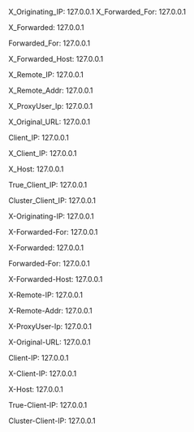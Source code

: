 X_Originating_IP: 127.0.0.1
X_Forwarded_For: 127.0.0.1

X_Forwarded: 127.0.0.1

Forwarded_For: 127.0.0.1

X_Forwarded_Host: 127.0.0.1

X_Remote_IP: 127.0.0.1

X_Remote_Addr: 127.0.0.1

X_ProxyUser_Ip: 127.0.0.1

X_Original_URL: 127.0.0.1

Client_IP: 127.0.0.1

X_Client_IP: 127.0.0.1

X_Host: 127.0.0.1

True_Client_IP: 127.0.0.1

Cluster_Client_IP: 127.0.0.1

X-Originating-IP: 127.0.0.1

X-Forwarded-For: 127.0.0.1

X-Forwarded: 127.0.0.1

Forwarded-For: 127.0.0.1

X-Forwarded-Host: 127.0.0.1

X-Remote-IP: 127.0.0.1

X-Remote-Addr: 127.0.0.1

X-ProxyUser-Ip: 127.0.0.1

X-Original-URL: 127.0.0.1

Client-IP: 127.0.0.1

X-Client-IP: 127.0.0.1

X-Host: 127.0.0.1

True-Client-IP: 127.0.0.1

Cluster-Client-IP: 127.0.0.1




